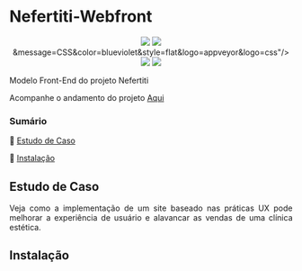 # Nefertiti-Webfront

<p align="center">
  <img src="https://img.shields.io/static/v1?label= &message=html5&color=red&style=flat&logo=appveyor&logo=html5"/>
  <img src="https://img.shields.io/static/v1?label=<svg role="img" viewBox="0 0 24 24" xmlns="http://www.w3.org/2000/svg"><title>JavaScript</title><path d="M0 0h24v24H0V0zm22.034 18.276c-.175-1.095-.888-2.015-3.003-2.873-.736-.345-1.554-.585-1.797-1.14-.091-.33-.105-.51-.046-.705.15-.646.915-.84 1.515-.66.39.12.75.42.976.9 1.034-.676 1.034-.676 1.755-1.125-.27-.42-.404-.601-.586-.78-.63-.705-1.469-1.065-2.834-1.034l-.705.089c-.676.165-1.32.525-1.71 1.005-1.14 1.291-.811 3.541.569 4.471 1.365 1.02 3.361 1.244 3.616 2.205.24 1.17-.87 1.545-1.966 1.41-.811-.18-1.26-.586-1.755-1.336l-1.83 1.051c.21.48.45.689.81 1.109 1.74 1.756 6.09 1.666 6.871-1.004.029-.09.24-.705.074-1.65l.046.067zm-8.983-7.245h-2.248c0 1.938-.009 3.864-.009 5.805 0 1.232.063 2.363-.138 2.711-.33.689-1.18.601-1.566.48-.396-.196-.597-.466-.83-.855-.063-.105-.11-.196-.127-.196l-1.825 1.125c.305.63.75 1.172 1.324 1.517.855.51 2.004.675 3.207.405.783-.226 1.458-.691 1.811-1.411.51-.93.402-2.07.397-3.346.012-2.054 0-4.109 0-6.179l.004-.056z"/></svg> &message=CSS&color=blueviolet&style=flat&logo=appveyor&logo=css"/>
  <img src="https://img.shields.io/static/v1?label=language &message=Javascript&color=orange&style=flat&logo=appveyor&logo=javascript"/>
  <img src="http://img.shields.io/static/v1?label=STATUS&message=Em Andamento&color=yellow&style=flat"/>
</p>

Modelo Front-End do projeto Nefertiti

Acompanhe o andamento do projeto  <a href="https://almeidastor.github.io/nefertiti-webfront/">Aqui</a>


### Sumário
🔹 [Estudo de Caso](#estudo-de-caso)

🔹 [Instalação](#instalação)






## Estudo de Caso 
<p align="justify">
Veja como a implementação de um site baseado nas práticas UX pode melhorar a experiência de usuário e alavancar as vendas de uma clínica estética.
</p>


## Instalação